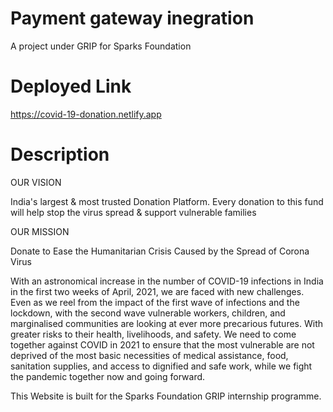 # Payment gateway inegration
A project under GRIP for Sparks Foundation

# Deployed Link
https://covid-19-donation.netlify.app

# Description
OUR VISION

India's largest & most trusted Donation Platform. Every donation to this fund will help stop the virus spread & support vulnerable families

OUR MISSION

Donate to Ease the Humanitarian Crisis Caused by the Spread of Corona Virus

With an astronomical increase in the number of COVID-19 infections in India in the first two weeks of April, 2021, we are faced with new challenges. Even as we reel from the impact of the first wave of infections and the lockdown, with the second wave vulnerable workers, children, and marginalised communities are looking at ever more precarious futures. With greater risks to their health, livelihoods, and safety. We need to come together against COVID in 2021 to ensure that the most vulnerable are not deprived of the most basic necessities of medical assistance, food, sanitation supplies, and access to dignified and safe work, while we fight the pandemic together now and going forward.

This Website is built for the Sparks Foundation GRIP internship programme.
